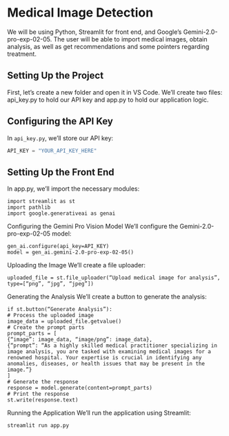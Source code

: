 # Medical Image Detection 
We will be using Python, Streamlit for front end, and Google’s Gemini-2.0-pro-exp-02-05. The user will be able to import medical images, obtain analysis, as well as get recommendations and some pointers regarding treatment.



## Setting Up the Project
First, let’s create a new folder and open it in VS Code. We’ll create two files: api_key.py to hold our API key and app.py to hold our application logic.

## Configuring the API Key
In `api_key.py`, we’ll store our API key:
```python
API_KEY = "YOUR_API_KEY_HERE"
```
## Setting Up the Front End
In app.py, we’ll import the necessary modules:
```
import streamlit as st
import pathlib
import google.generativeai as genai
```
Configuring the Gemini Pro Vision Model
We’ll configure the Gemini-2.0-pro-exp-02-05 model:
```
gen_ai.configure(api_key=API_KEY)
model = gen_ai.gemini-2.0-pro-exp-02-05()
```
Uploading the Image
We’ll create a file uploader:
```
uploaded_file = st.file_uploader(“Upload medical image for analysis”, type=[“png”, “jpg”, “jpeg”])
```
Generating the Analysis
We’ll create a button to generate the analysis:
```
if st.button(“Generate Analysis”):
# Process the uploaded image
image_data = uploaded_file.getvalue()
# Create the prompt parts
prompt_parts = [
{“image”: image_data, “image/png”: image_data},
{“prompt”: “As a highly skilled medical practitioner specializing in image analysis, you are tasked with examining medical images for a renowned hospital. Your expertise is crucial in identifying any anomalies, diseases, or health issues that may be present in the image.”}
]
# Generate the response
response = model.generate(content=prompt_parts)
# Print the response
st.write(response.text)
```
Running the Application
We’ll run the application using Streamlit:
```
streamlit run app.py
```

